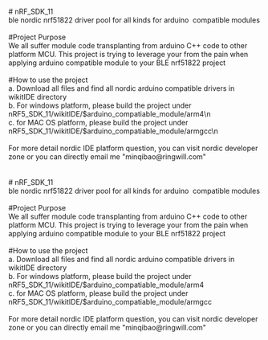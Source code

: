 
<div><br><div># nRF_SDK_11</div><div>ble nordic nrf51822 driver pool for all kinds for arduino &nbsp;compatible modules</div><div><br></div><div>#Project Purpose</div><div>We all suffer module code transplanting from arduino C++ code to other platform MCU. This project is trying to leverage your from the pain when applying arduino compatible module to your BLE nrf51822 project</div><div><br></div><div>#How to use the project</div><div>a. Download all files and find all nordic arduino compatible drivers in wikitIDE directory</div><div>b. For windows platform, please build the project under nRF5_SDK_11/wikitIDE/$arduino_compatiable_module/arm4\n</div><div>c. for MAC OS platform, please build the project under nRF5_SDK_11/wikitIDE/$arduino_compatiable_module/armgcc\n</div><div><br></div><div>For more detail nordic IDE platform question, you can visit nordic developer zone or you can directly email me "minqibao@ringwill.com"</div></div><div><br></div>
<div><br><div># nRF_SDK_11</div><div>ble nordic nrf51822 driver pool for all kinds for arduino &nbsp;compatible modules</div><div><br></div><div>#Project Purpose</div><div>We all suffer module code transplanting from arduino C++ code to other platform MCU. This project is trying to leverage your from the pain when applying arduino compatible module to your BLE nrf51822 project</div><div><br></div><div>#How to use the project</div><div>a. Download all files and find all nordic arduino compatible drivers in wikitIDE directory</div><div>b. For windows platform, please build the project under nRF5_SDK_11/wikitIDE/$arduino_compatiable_module/arm4</div><div>c. for MAC OS platform, please build the project under nRF5_SDK_11/wikitIDE/$arduino_compatiable_module/armgcc</div><div><br></div><div>For more detail nordic IDE platform question, you can visit nordic developer zone or you can directly email me "minqibao@ringwill.com"</div></div><div><br></div>

